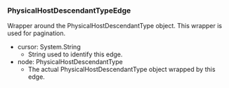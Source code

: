 ### PhysicalHostDescendantTypeEdge
Wrapper around the PhysicalHostDescendantType object. This wrapper is used for pagination.

- cursor: System.String
  - String used to identify this edge.
- node: PhysicalHostDescendantType
  - The actual PhysicalHostDescendantType object wrapped by this edge.
